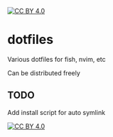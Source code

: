 [![CC BY 4.0][cc-by-shield]][cc-by]
# dotfiles
Various dotfiles for fish, nvim, etc

Can be distributed freely

## TODO
Add install script for auto symlink

[![CC BY 4.0][cc-by-image]][cc-by]

[cc-by]: http://creativecommons.org/licenses/by/4.0/
[cc-by-image]: https://i.creativecommons.org/l/by/4.0/88x31.png
[cc-by-shield]: https://img.shields.io/badge/License-CC%20BY%204.0-lightgrey.svg
